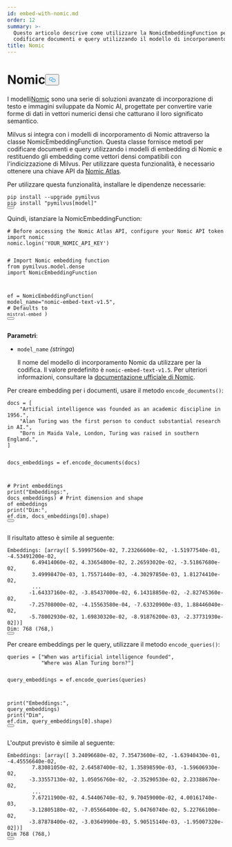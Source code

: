 ```yaml
---
id: embed-with-nomic.md
order: 12
summary: >-
  Questo articolo descrive come utilizzare la NomicEmbeddingFunction per
  codificare documenti e query utilizzando il modello di incorporamento Nomic.
title: Nomic
---
```

<h1 id="Nomic" class="common-anchor-header">Nomic<button data-href="#Nomic" class="anchor-icon" translate="no">
      <svg translate="no"
        aria-hidden="true"
        focusable="false"
        height="20"
        version="1.1"
        viewBox="0 0 16 16"
        width="16"
      >
        <path
          fill="#0092E4"
          fill-rule="evenodd"
          d="M4 9h1v1H4c-1.5 0-3-1.69-3-3.5S2.55 3 4 3h4c1.45 0 3 1.69 3 3.5 0 1.41-.91 2.72-2 3.25V8.59c.58-.45 1-1.27 1-2.09C10 5.22 8.98 4 8 4H4c-.98 0-2 1.22-2 2.5S3 9 4 9zm9-3h-1v1h1c1 0 2 1.22 2 2.5S13.98 12 13 12H9c-.98 0-2-1.22-2-2.5 0-.83.42-1.64 1-2.09V6.25c-1.09.53-2 1.84-2 3.25C6 11.31 7.55 13 9 13h4c1.45 0 3-1.69 3-3.5S14.5 6 13 6z"
        ></path>
      </svg>
    </button></h1><p>I modelli<a href="https://atlas.nomic.ai/">Nomic</a> sono una serie di soluzioni avanzate di incorporazione di testo e immagini sviluppate da Nomic AI, progettate per convertire varie forme di dati in vettori numerici densi che catturano il loro significato semantico.</p>
<p>Milvus si integra con i modelli di incorporamento di Nomic attraverso la classe NomicEmbeddingFunction. Questa classe fornisce metodi per codificare documenti e query utilizzando i modelli di embedding di Nomic e restituendo gli embedding come vettori densi compatibili con l'indicizzazione di Milvus. Per utilizzare questa funzionalità, è necessario ottenere una chiave API da <a href="https://atlas.nomic.ai/">Nomic Atlas</a>.</p>
<p>Per utilizzare questa funzionalità, installare le dipendenze necessarie:</p>
<pre><code translate="no" class="language-python">pip install --upgrade pymilvus
pip install <span class="hljs-string">&quot;pymilvus[model]&quot;</span>
<button class="copy-code-btn"></button></code></pre>
<p>Quindi, istanziare la NomicEmbeddingFunction:</p>
<pre><code translate="no" class="language-python"><span class="hljs-comment"># Before accessing the Nomic Atlas API, configure your Nomic API token</span>
<span class="hljs-keyword">import</span> nomic
nomic.login(<span class="hljs-string">&#x27;YOUR_NOMIC_API_KEY&#x27;</span>)

<span class="hljs-comment"># Import Nomic embedding function</span>
<span class="hljs-keyword">from</span> pymilvus.model.dense <span class="hljs-keyword">import</span> NomicEmbeddingFunction

ef = NomicEmbeddingFunction(
    model_name=<span class="hljs-string">&quot;nomic-embed-text-v1.5&quot;</span>, <span class="hljs-comment"># Defaults to `mistral-embed`</span>
)
<button class="copy-code-btn"></button></code></pre>
<p><strong>Parametri</strong>:</p>
<ul>
<li><p><code translate="no">model_name</code> <em>(stringa</em>)</p>
<p>Il nome del modello di incorporamento Nomic da utilizzare per la codifica. Il valore predefinito è <code translate="no">nomic-embed-text-v1.5</code>. Per ulteriori informazioni, consultare la <a href="https://docs.nomic.ai/atlas/models/image-embedding">documentazione ufficiale di Nomic</a>.</p></li>
</ul>
<p>Per creare embedding per i documenti, usare il metodo <code translate="no">encode_documents()</code>:</p>
<pre><code translate="no" class="language-python">docs = [
    <span class="hljs-string">&quot;Artificial intelligence was founded as an academic discipline in 1956.&quot;</span>,
    <span class="hljs-string">&quot;Alan Turing was the first person to conduct substantial research in AI.&quot;</span>,
    <span class="hljs-string">&quot;Born in Maida Vale, London, Turing was raised in southern England.&quot;</span>,
]

docs_embeddings = ef.encode_documents(docs)

<span class="hljs-comment"># Print embeddings</span>
<span class="hljs-built_in">print</span>(<span class="hljs-string">&quot;Embeddings:&quot;</span>, docs_embeddings)
<span class="hljs-comment"># Print dimension and shape of embeddings</span>
<span class="hljs-built_in">print</span>(<span class="hljs-string">&quot;Dim:&quot;</span>, ef.dim, docs_embeddings[<span class="hljs-number">0</span>].shape)
<button class="copy-code-btn"></button></code></pre>
<p>Il risultato atteso è simile al seguente:</p>
<pre><code translate="no" class="language-python">Embeddings: [array([ <span class="hljs-number">5.59997560e-02</span>, <span class="hljs-number">7.23266600e-02</span>, -<span class="hljs-number">1.51977540e-01</span>, -<span class="hljs-number">4.53491200e-02</span>,
        <span class="hljs-number">6.49414060e-02</span>, <span class="hljs-number">4.33654800e-02</span>, <span class="hljs-number">2.26593020e-02</span>, -<span class="hljs-number">3.51867680e-02</span>,
        <span class="hljs-number">3.49998470e-03</span>, <span class="hljs-number">1.75571440e-03</span>, -<span class="hljs-number">4.30297850e-03</span>, <span class="hljs-number">1.81274410e-02</span>,
        ...
       -<span class="hljs-number">1.64337160e-02</span>, -<span class="hljs-number">3.85437000e-02</span>, <span class="hljs-number">6.14318850e-02</span>, -<span class="hljs-number">2.82745360e-02</span>,
       -<span class="hljs-number">7.25708000e-02</span>, -<span class="hljs-number">4.15563580e-04</span>, -<span class="hljs-number">7.63320900e-03</span>, <span class="hljs-number">1.88446040e-02</span>,
       -<span class="hljs-number">5.78002930e-02</span>, <span class="hljs-number">1.69830320e-02</span>, -<span class="hljs-number">8.91876200e-03</span>, -<span class="hljs-number">2.37731930e-02</span>])]
Dim: <span class="hljs-number">768</span> (<span class="hljs-number">768</span>,)
<button class="copy-code-btn"></button></code></pre>
<p>Per creare embeddings per le query, utilizzare il metodo <code translate="no">encode_queries()</code>:</p>
<pre><code translate="no" class="language-python">queries = [<span class="hljs-string">&quot;When was artificial intelligence founded&quot;</span>,
           <span class="hljs-string">&quot;Where was Alan Turing born?&quot;</span>]

query_embeddings = ef.encode_queries(queries)

<span class="hljs-built_in">print</span>(<span class="hljs-string">&quot;Embeddings:&quot;</span>, query_embeddings)
<span class="hljs-built_in">print</span>(<span class="hljs-string">&quot;Dim&quot;</span>, ef.dim, query_embeddings[<span class="hljs-number">0</span>].shape)
<button class="copy-code-btn"></button></code></pre>
<p>L'output previsto è simile al seguente:</p>
<pre><code translate="no" class="language-python">Embeddings: [array([ <span class="hljs-number">3.24096680e-02</span>, <span class="hljs-number">7.35473600e-02</span>, -<span class="hljs-number">1.63940430e-01</span>, -<span class="hljs-number">4.45556640e-02</span>,
        <span class="hljs-number">7.83081050e-02</span>, <span class="hljs-number">2.64587400e-02</span>, <span class="hljs-number">1.35898590e-03</span>, -<span class="hljs-number">1.59606930e-02</span>,
       -<span class="hljs-number">3.33557130e-02</span>, <span class="hljs-number">1.05056760e-02</span>, -<span class="hljs-number">2.35290530e-02</span>, <span class="hljs-number">2.23388670e-02</span>,
        ...
        <span class="hljs-number">7.67211900e-02</span>, <span class="hljs-number">4.54406740e-02</span>, <span class="hljs-number">9.70459000e-02</span>, <span class="hljs-number">4.00161740e-03</span>,
       -<span class="hljs-number">3.12805180e-02</span>, -<span class="hljs-number">7.05566400e-02</span>, <span class="hljs-number">5.04760740e-02</span>, <span class="hljs-number">5.22766100e-02</span>,
       -<span class="hljs-number">3.87878400e-02</span>, -<span class="hljs-number">3.03649900e-03</span>, <span class="hljs-number">5.90515140e-03</span>, -<span class="hljs-number">1.95007320e-02</span>])]
Dim <span class="hljs-number">768</span> (<span class="hljs-number">768</span>,)
<button class="copy-code-btn"></button></code></pre>
